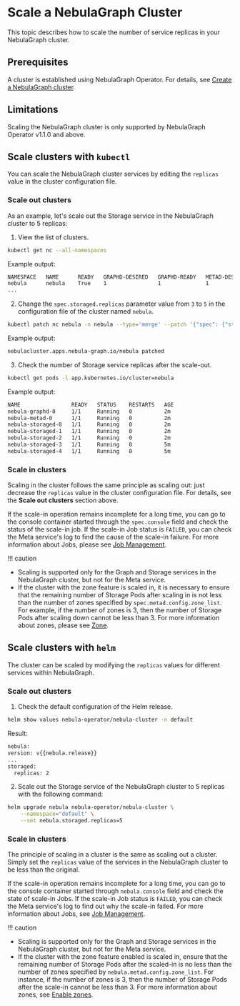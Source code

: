 # Scale a NebulaGraph Cluster

This topic describes how to scale the number of service replicas in your NebulaGraph cluster.

## Prerequisites

A cluster is established using NebulaGraph Operator. For details, see [Create a NebulaGraph cluster](../4.1.installation/4.1.1.cluster-install.md).

## Limitations

Scaling the NebulaGraph cluster is only supported by NebulaGraph Operator v1.1.0 and above.

## Scale clusters with `kubectl`

You can scale the NebulaGraph cluster services by editing the `replicas` value in the cluster configuration file.

### Scale out clusters

As an example, let's scale out the Storage service in the NebulaGraph cluster to 5 replicas:

1. View the list of clusters.

  ```bash
  kubectl get nc --all-namespaces
  ```

  Example output:

  ```bash
  NAMESPACE   NAME      READY   GRAPHD-DESIRED   GRAPHD-READY   METAD-DESIRED   METAD-READY   STORAGED-DESIRED   STORAGED-READY   AGE
  nebula      nebula    True    1                1              1               1             3                  3                4d23h
  ...
  ```

2. Change the `spec.storaged.replicas` parameter value from `3` to `5` in the configuration file of the cluster named `nebula`.

  ```bash
  kubectl patch nc nebula -n nebula --type='merge' --patch '{"spec": {"storaged": {"replicas":5}}}'
  ```

  Example output:
  
  ```bash
  nebulacluster.apps.nebula-graph.io/nebula patched
  ```

3. Check the number of Storage service replicas after the scale-out.

  ```bash
  kubectl get pods -l app.kubernetes.io/cluster=nebula
  ```

  Example output:

  ```bash
  NAME                READY   STATUS    RESTARTS   AGE
  nebula-graphd-0     1/1     Running   0          2m
  nebula-metad-0      1/1     Running   0          2m
  nebula-storaged-0   1/1     Running   0          2m
  nebula-storaged-1   1/1     Running   0          2m
  nebula-storaged-2   1/1     Running   0          2m
  nebula-storaged-3   1/1     Running   0          5m
  nebula-storaged-4   1/1     Running   0          5m
  ```

### Scale in clusters

Scaling in the cluster follows the same principle as scaling out: just decrease the `replicas` value in the cluster configuration file. For details, see the **Scale out clusters** section above.

If the scale-in operation remains incomplete for a long time, you can go to the console container started through the `spec.console` field and check the status of the scale-in job. If the scale-in Job status is `FAILED`, you can check the Meta service's log to find the cause of the scale-in failure. For more information about Jobs, please see [Job Management](../../../3.ngql-guide/4.job-statements.md).

!!! caution

  - Scaling is supported only for the Graph and Storage services in the NebulaGraph cluster, but not for the Meta service.
  - If the cluster with the zone feature is scaled in, it is necessary to ensure that the remaining number of Storage Pods after scaling in is not less than the number of zones specified by `spec.metad.config.zone_list`. For example, if the number of zones is 3, then the number of Storage Pods after scaling down cannot be less than 3. For more information about zones, please see [Zone](../../4.cluster-administration/4.8.ha-and-balancing/4.8.2.enable-zone.md).


## Scale clusters with `helm`

The cluster can be scaled by modifying the `replicas` values for different services within NebulaGraph.

### Scale out clusters

1. Check the default configuration of the Helm release.

  ```bash
  helm show values nebula-operator/nebula-cluster -n default
  ```

  Result:

  ```bash
  nebula:
  version: v{{nebula.release}}
  ...
  storaged:
    replicas: 2
  ```

2. Scale out the Storage service of the NebulaGraph cluster to 5 replicas with the following command:

  ```bash
  helm upgrade nebula nebula-operator/nebula-cluster \
      --namespace="default" \
      --set nebula.storaged.replicas=5
  ```

### Scale in clusters

The principle of scaling in a cluster is the same as scaling out a cluster. Simply set the `replicas` value of the services in the NebulaGraph cluster to be less than the original.

If the scale-in operation remains incomplete for a long time, you can go to the console container started through `nebula.console` field and check the state of scale-in Jobs. If the scale-in Job status is `FAILED`, you can check the Meta service's log to find out why the scale-in failed. For more information about Jobs, see [Job Management](../../../3.ngql-guide/4.job-statements.md).

!!! caution

  - Scaling is supported only for the Graph and Storage services in the NebulaGraph cluster, but not for the Meta service.
  - If the cluster with the zone feature enabled is scaled in, ensure that the remaining number of Storage Pods after the scaled-in is no less than the number of zones specified by `nebula.metad.config.zone_list`. For instance, if the number of zones is 3, then the number of Storage Pods after the scale-in cannot be less than 3. For more information about zones, see [Enable zones](../../4.cluster-administration/4.8.ha-and-balancing/4.8.2.enable-zone.md).